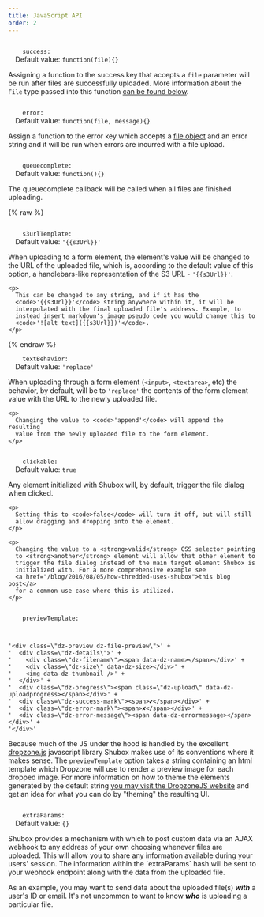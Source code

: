 ```yaml
---
title: JavaScript API
order: 2
---
```


<div class="b" id="option-success">
  <code class="key">
    success:
  </code>
  <span class="default">
    Default value:
    <code>function(file){}</code>
  </span>
  <span class="description">
    <p>
      Assigning a function to the success key that accepts a
      <code>file</code> parameter will be run after files are successfully
      uploaded. More information about the <code>File</code> type passed into
      this function <a href="#type-file">can be found below</a>.
    </p>
  </span>
</div>

<div class="b" id="option-error">
  <code class="key">
    error:
  </code>
  <span class="default">
    Default value:
    <code>function(file, message){}</code>
  </span>
  <span class="description">
    <p>
      Assign a function to the error key which accepts a
      <a href="#type-file">file object</a> and an error string and it will
      be run when errors are incurred with a file upload.
    </p>
  </span>
</div>

<div class="b" id="option-queue-complete">
  <code class="key">
    queuecomplete:
  </code>
  <span class="default">
    Default value:
    <code>function(){}</code>
  </span>
  <span class="description">
    <p>
      The queuecomplete callback will be called when all files are finished
      uploading.
    </p>
  </span>
</div>

{% raw  %}
<div class="b" id="option-s3-url-template">
  <code class="key">
    s3urlTemplate:
  </code>
  <span class="default">
    Default value:
    <code>'{{s3Url}}'</code>
  </span>
  <span class="description">
    <p>
      When uploading to a form element, the element's value will be
      changed to the URL of the uploaded file, which is, according to the
      default value of this option, a handlebars-like representation of
      the S3 URL - <code>'{{s3Url}}'</code>.
    </p>

    <p>
      This can be changed to any string, and if it has the
      <code>'{{s3Url}}'</code> string anywhere within it, it will be
      interpolated with the final uploaded file's address. Example, to
      instead insert markdown's image pseudo code you would change this to
      <code>'![alt text]({{s3Url}})'</code>.
    </p>
  </span>
</div>
{% endraw %}

<div class="b" id="option-text-behavior">
  <code class="key">
    textBehavior:
  </code>
  <span class="default">
    Default value:
    <code>'replace'</code>
  </span>
  <span class="description">
    <p>
      When uploading through a form element (<code>&lt;input&gt;</code>,
      <code>&lt;textarea&gt;</code>, etc) the behavior, by default, will be
      to <code>'replace'</code> the contents of the form element value with
      the URL to the newly uploaded file.
    </p>

    <p>
      Changing the value to <code>'append'</code> will append the resulting
      value from the newly uploaded file to the form element.
    </p>
  </span>
</div>

<div class="b" id="option-clickable">
  <code class="key">
    clickable:
  </code>
  <span class="default">
    Default value:
    <code>true</code>
  </span>
  <span class="description">
    <p>
      Any element initialized with Shubox will, by default, trigger the
      file dialog when clicked.
    </p>

    <p>
      Setting this to <code>false</code> will turn it off, but will still
      allow dragging and dropping into the element.
    </p>

    <p>
      Changing the value to a <strong>valid</strong> CSS selector pointing
      to <strong>another</strong> element will allow that other element to
      trigger the file dialog instead of the main target element Shubox is
      initialized with. For a more comprehensive example see
      <a href="/blog/2016/08/05/how-thredded-uses-shubox">this blog post</a>
      for a common use case where this is utilized.
    </p>
  </span>
</div>

<div class="b" id="option-preview-template">
  <code class="key">
    previewTemplate:
  </code>

  <span class="default">

<pre><code>
'&lt;div class=\&quot;dz-preview dz-file-preview\&quot;&gt;' +
'  &lt;div class=\&quot;dz-details\&quot;&gt;' +
'    &lt;div class=\&quot;dz-filename\&quot;&gt;&lt;span data-dz-name&gt;&lt;/span&gt;&lt;/div&gt;' +
'    &lt;div class=\&quot;dz-size\&quot; data-dz-size&gt;&lt;/div&gt;' +
'    &lt;img data-dz-thumbnail /&gt;' +
'  &lt;/div&gt;' +
'  &lt;div class=\&quot;dz-progress\&quot;&gt;&lt;span class=\&quot;dz-upload\&quot; data-dz-uploadprogress&gt;&lt;/span&gt;&lt;/div&gt;' +
'  &lt;div class=\&quot;dz-success-mark\&quot;&gt;&lt;span&gt;✔&lt;/span&gt;&lt;/div&gt;' +
'  &lt;div class=\&quot;dz-error-mark\&quot;&gt;&lt;span&gt;✘&lt;/span&gt;&lt;/div&gt;' +
'  &lt;div class=\&quot;dz-error-message\&quot;&gt;&lt;span data-dz-errormessage&gt;&lt;/span&gt;&lt;/div&gt;' +
'&lt;/div&gt;'
</code></pre>

  </span>
  <span class="description">
    <p>
      Because much of the JS under the hood is handled by the excellent
      <a href="http://www.dropzonejs.com/">dropzone.js</a> javascript library
      Shubox makes use of its conventions where it makes sense. The
      <code>previewTemplate</code> option takes a string containing an html
      template which Dropzone will use to render a preview image for each
      dropped image. For more information on how to theme the elements
      generated by the default string
      <a href="http://www.dropzonejs.com/#theming" target="_blank">you may
      visit the DropzoneJS website</a> and get an idea for what you can do
      by "theming" the resulting UI.
    </p>
  </span>
</div>
<div class="b" id="option-extra-params">
  <code class="key">
    extraParams:
  </code>
  <span class="default">
    Default value:
    <code>{}</code>
  </span>
  <span class="description">
    <p>
      Shubox provides a mechanism with which to post custom data via an AJAX
      webhook to any address of your own choosing whenever files are
      uploaded. This will allow you to share any information available during
      your users' session. The information within the `extraParams` hash will
      be sent to your webhook endpoint along with the data from the uploaded
      file.
    </p>
    <p>
      As an example, you may want to send data about the uploaded
      file(s) <em><strong>with</strong></em> a user's ID or email. It's not uncommon
      to want to know <em><strong>who</strong></em> is uploading a particular file.
    </p>
  </span>
</div>
